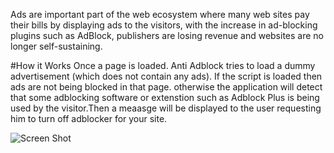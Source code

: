 Ads are important part of the web ecosystem where many web sites pay their bills by displaying ads to the visitors, with the increase in ad-blocking plugins such as AdBlock, publishers are losing revenue and websites are no longer self-sustaining.

#How it Works
Once a page is loaded. Anti Adblock tries to load a dummy advertisement (which does not contain any ads).
If the script is loaded then ads are not being blocked in that page. otherwise the application will detect that some 
adblocking software or extenstion such as Adblock Plus is being used by the visitor.Then a meaasge will be displayed 
to the user requesting him to turn off adblocker for your site.

![Screen Shot](/images/apps/anti_adblock/scr1.png)
